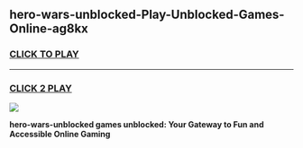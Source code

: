
## hero-wars-unblocked-Play-Unblocked-Games-Online-ag8kx
<h3>
<a href="https://premium76.site?title=hero-wars-unblocked&ref=25A">CLICK TO PLAY</a></h3>
<hr>

<h3>
<a href="https://premium76.site?title=hero-wars-unblocked&ref=25A">CLICK 2 PLAY</a>
  
</h3>

<a href="https://premium76.site?title=hero-wars-unblocked&ref=25A"><img src="https://clearcache.store/games.png"></a>


**hero-wars-unblocked games unblocked: Your Gateway to Fun and Accessible Online Gaming**
